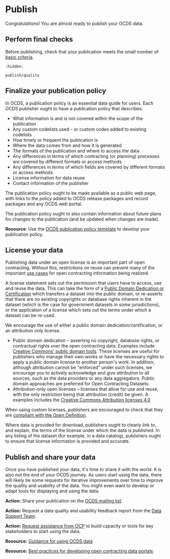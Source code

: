 # Publish

Congratulations! You are almost ready to publish your OCDS data.

## Perform final checks

Before publishing, check that your publication meets the small number of [basic criteria](publish/quality.md#basic-criteria).

```{toctree}
:hidden:

publish/quality
```

## Finalize your publication policy

In OCDS, a publication policy is an essential data guide for users. Each OCDS publisher ought to have a publication policy that describes:

* What information is and is not covered within the scope of the publication
* Any custom codelists used - or custom codes added to existing codelists
* How timely or frequent the publication is
* Where the data comes from and how it is generated
* The formats of the publication and where to access the data
* Any differences in terms of which contracting (or planning) processes are covered by different formats or access methods
* Any differences in terms of which fields are covered by different formats or access methods
* License information for data reuse
* Contact information of the publisher

The publication policy ought to be made available as a public web page, with links to the policy added to OCDS release packages and record packages and any OCDS web portal.

The publication policy ought to also contain information about future plans for changes to the publication (and be updated when changes are made).

**Resource**: Use the [OCDS publication policy template](https://www.open-contracting.org/resources/ocds-1-1-publication-policy-template/) to develop your publication policy.

## License your data

Publishing data under an open license is an important part of open contracting. Without this, restrictions on reuse can prevent many of the important [use cases](design/user_needs) for open contracting information being realized.

A license statement sets out the permission that users have to access, use and reuse the data. This can take the form of a [Public Domain Dedication or Certification](https://creativecommons.org/publicdomain/) which transfers a dataset into the public domain, or re-asserts that there are no existing copyrights or database rights inherent in the dataset (which is the case for government datasets in some jurisdictions), or the application of a license which sets out the terms under which a dataset can be re-used.

We encourage the use of either a public domain dedication/certification, or an attribution only license.

* Public domain dedication – asserting no copyright, database rights, or contractual rights over the open contracting data. Examples include [Creative Commons' public domain tools](https://creativecommons.org/publicdomain/). These licenses are useful for publishers who manage their own works or have the necessary rights to apply a public domain license to another person's work. In addition, although attribution cannot be "enforced" under such licenses, we encourage you to actively acknowledge and give attribution to all sources, such as the data providers or any data aggregators. Public domain approaches are preferred for Open Contracting Datasets.
* Attribution-only open licenses – licenses that allow for use and reuse, with the only restriction being that attribution (credit) be given. A examples includes the [Creative Commons Attribution licenses 4.0](https://creativecommons.org/licenses/by/4.0/)

When using custom licenses, publishers are encouraged to check that they are [compliant with the Open Definition](https://opendefinition.org/licenses/).

Where data is provided for download, publishers ought to clearly link to, and explain, the terms of the license under which the data is published. In any listing of the dataset (for example, in a data catalog), publishers ought to ensure that license information is provided and accurate.

## Publish and share your data

Once you have published your data, it's time to share it with the world. It is also not the end of your OCDS journey. As users start using the data, there will likely be some requests for iterative improvements over time to improve the quality and usability of the data. You might even want to develop or adapt tools for displaying and using the data.

**Action:** Share your publication on the [OCDS mailing list](../support/index.md#ocds-community).

**Action:** Request a data quality and usability feedback report from the [Data Support Team](../support/index).

**Action:** [Request assistance from OCP](mailto:data@open-contracting.org) to build capacity or tools for key stakeholders to start using the data.

**Resource:** [Guidance for using OCDS data](https://www.open-contracting.org/data/data-use/)

**Resource:** [Best practices for developing open contracting data portals](https://www.open-contracting.org/resources/best-practices-open-contracting-portals/)
